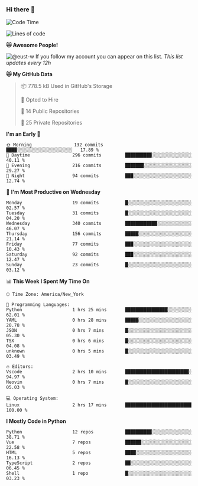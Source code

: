 ### Hi there 👋

<!--
**xyvs/xyvs** is a ✨ _special_ ✨ repository because its `README.md` (this file) appears on your GitHub profile.

Here are some ideas to get you started:

- 🔭 I’m currently working on ...
- 🌱 I’m currently learning ...
- 👯 I’m looking to collaborate on ...
- 🤔 I’m looking for help with ...
- 💬 Ask me about ...
- 📫 How to reach me: ...
- 😄 Pronouns: ...
- ⚡ Fun fact: ...
-->

<!--START_SECTION:waka-->
![Code Time](http://img.shields.io/badge/Code%20Time-2%20hrs%2017%20mins-blue)

![Lines of code](https://img.shields.io/badge/From%20Hello%20World%20I%27ve%20Written-2.8%20million%20lines%20of%20code-blue)

**🐱 Awesome People!** 

![@eust-w](https://img.shields.io/badge/@eust-w-black?style=plastic&logo=github&logoColor=fff&link=https://github.com/eust-w)
If you follow my account you can appear on this list. *This list updates every 12h*

**🐱 My GitHub Data** 

> 📦 778.5 kB Used in GitHub's Storage 
 > 
> 💼 Opted to Hire
 > 
> 📜 14 Public Repositories 
 > 
> 🔑 25 Private Repositories 
 > 
**I'm an Early 🐤** 

```text
🌞 Morning                132 commits         ████░░░░░░░░░░░░░░░░░░░░░   17.89 % 
🌆 Daytime                296 commits         ██████████░░░░░░░░░░░░░░░   40.11 % 
🌃 Evening                216 commits         ███████░░░░░░░░░░░░░░░░░░   29.27 % 
🌙 Night                  94 commits          ███░░░░░░░░░░░░░░░░░░░░░░   12.74 % 
```
📅 **I'm Most Productive on Wednesday** 

```text
Monday                   19 commits          █░░░░░░░░░░░░░░░░░░░░░░░░   02.57 % 
Tuesday                  31 commits          █░░░░░░░░░░░░░░░░░░░░░░░░   04.20 % 
Wednesday                340 commits         ████████████░░░░░░░░░░░░░   46.07 % 
Thursday                 156 commits         █████░░░░░░░░░░░░░░░░░░░░   21.14 % 
Friday                   77 commits          ███░░░░░░░░░░░░░░░░░░░░░░   10.43 % 
Saturday                 92 commits          ███░░░░░░░░░░░░░░░░░░░░░░   12.47 % 
Sunday                   23 commits          █░░░░░░░░░░░░░░░░░░░░░░░░   03.12 % 
```


📊 **This Week I Spent My Time On** 

```text
🕑︎ Time Zone: America/New_York

💬 Programming Languages: 
Python                   1 hrs 25 mins       ████████████████░░░░░░░░░   62.01 % 
YAML                     0 hrs 28 mins       █████░░░░░░░░░░░░░░░░░░░░   20.78 % 
JSON                     0 hrs 7 mins        █░░░░░░░░░░░░░░░░░░░░░░░░   05.30 % 
TSX                      0 hrs 6 mins        █░░░░░░░░░░░░░░░░░░░░░░░░   04.08 % 
unknown                  0 hrs 5 mins        █░░░░░░░░░░░░░░░░░░░░░░░░   03.49 % 

🔥 Editors: 
Vscode                   2 hrs 10 mins       ████████████████████████░   94.97 % 
Neovim                   0 hrs 7 mins        █░░░░░░░░░░░░░░░░░░░░░░░░   05.03 % 

💻 Operating System: 
Linux                    2 hrs 17 mins       █████████████████████████   100.00 % 
```

**I Mostly Code in Python** 

```text
Python                   12 repos            ██████████░░░░░░░░░░░░░░░   38.71 % 
Vue                      7 repos             ██████░░░░░░░░░░░░░░░░░░░   22.58 % 
HTML                     5 repos             ████░░░░░░░░░░░░░░░░░░░░░   16.13 % 
TypeScript               2 repos             ██░░░░░░░░░░░░░░░░░░░░░░░   06.45 % 
Shell                    1 repo              █░░░░░░░░░░░░░░░░░░░░░░░░   03.23 % 
```




<!--END_SECTION:waka-->
